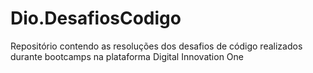 # Dio.DesafiosCodigo
Repositório contendo as resoluções dos desafios de código realizados durante bootcamps na plataforma Digital Innovation One
